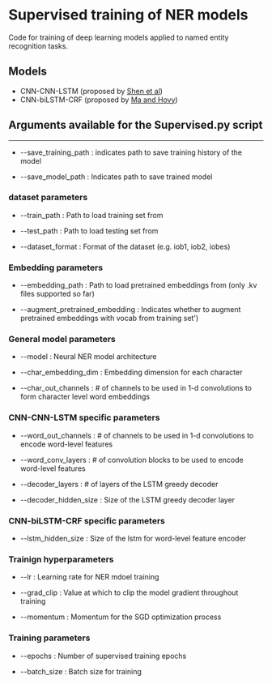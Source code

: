 # Supervised training of NER models

Code for training of deep learning models applied to named entity recognition tasks.

## Models
- CNN-CNN-LSTM (proposed by [Shen et al](https://arxiv.org/abs/1707.05928))
- CNN-biLSTM-CRF (proposed by [Ma and Hovy](https://www.aclweb.org/anthology/P16-1101/))

## Arguments available for the Supervised.py script
---

- --save_training_path : indicates path to save training history of the model

- --save_model_path : Indicates path to save trained model


### dataset parameters
- --train_path : Path to load training set from

- --test_path : Path to load testing set from

- --dataset_format : Format of the dataset (e.g. iob1, iob2, iobes)

### Embedding parameters
- --embedding_path : Path to load pretrained embeddings from (only .kv files supported so far)

- --augment_pretrained_embedding : Indicates whether to augment pretrained embeddings with vocab from training set')

### General model parameters
- --model : Neural NER model architecture

- --char_embedding_dim : Embedding dimension for each character

- --char_out_channels : # of channels to be used in 1-d convolutions to form character level word embeddings

### CNN-CNN-LSTM specific parameters
- --word_out_channels : # of channels to be used in 1-d convolutions to encode word-level features

- --word_conv_layers : # of convolution blocks to be used to encode word-level features

- --decoder_layers : # of layers of the LSTM greedy decoder

- --decoder_hidden_size : Size of the LSTM greedy decoder layer

### CNN-biLSTM-CRF specific parameters
- --lstm_hidden_size : Size of the lstm for word-level feature encoder

### Trainign hyperparameters
- --lr : Learning rate for NER mdoel training

- --grad_clip : Value at which to clip the model gradient throughout training

- --momentum : Momentum for the SGD optimization process

### Training parameters
- --epochs : Number of supervised training epochs

- --batch_size : Batch size for training

